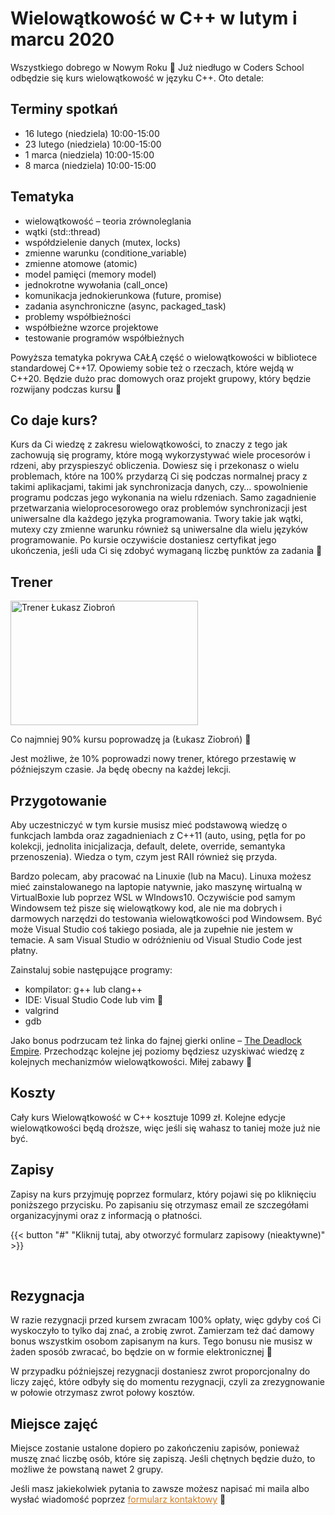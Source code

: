 # Wielowątkowość w C++ w lutym i marcu 2020

Wszystkiego dobrego w Nowym Roku 🙂 Już niedługo w Coders School odbędzie się kurs wielowątkowość w języku C++. Oto detale:

## Terminy spotkań

* 16 lutego (niedziela) 10:00-15:00
* 23 lutego (niedziela) 10:00-15:00
* 1 marca (niedziela) 10:00-15:00
* 8 marca (niedziela) 10:00-15:00

## Tematyka

* wielowątkowość &#8211; teoria zrównoleglania
* wątki (std::thread)
* współdzielenie danych (mutex, locks)
* zmienne warunku (conditione_variable)
* zmienne atomowe (atomic)
* model pamięci (memory model)
* jednokrotne wywołania (call_once)
* komunikacja jednokierunkowa (future, promise)
* zadania asynchroniczne (async, packaged_task)
* problemy współbieżności
* współbieżne wzorce projektowe
* testowanie programów współbieżnych

Powyższa tematyka pokrywa CAŁĄ część o wielowątkowości w bibliotece standardowej C++17. Opowiemy sobie też o rzeczach, które wejdą w C++20. Będzie dużo prac domowych oraz projekt grupowy, który będzie rozwijany podczas kursu 🙂

## Co daje kurs?

Kurs da Ci wiedzę z zakresu wielowątkowości, to znaczy z tego jak zachowują się programy, które mogą wykorzystywać wiele procesorów i rdzeni, aby przyspieszyć obliczenia. Dowiesz się i przekonasz o wielu problemach, które na 100% przydarzą Ci się podczas normalnej pracy z takimi aplikacjami, takimi jak synchronizacja danych, czy&#8230; spowolnienie programu podczas jego wykonania na wielu rdzeniach. Samo zagadnienie przetwarzania wieloprocesorowego oraz problemów synchronizacji jest uniwersalne dla każdego języka programowania. Twory takie jak wątki, mutexy czy zmienne warunku również są uniwersalne dla wielu języków programowanie. Po kursie oczywiście dostaniesz certyfikat jego ukończenia, jeśli uda Ci się zdobyć wymaganą liczbę punktów za zadania 🙂

## Trener

<img width="300" height="199" src="https://coders.school/wp-content/uploads/2019/12/3_edycja-300x199.jpg" alt="Trener Łukasz Ziobroń" srcset="https://coders.school/wp-content/uploads/2019/12/3_edycja-300x199.jpg 300w, https://coders.school/wp-content/uploads/2019/12/3_edycja-1024x681.jpg 1024w, https://coders.school/wp-content/uploads/2019/12/3_edycja-768x511.jpg 768w, https://coders.school/wp-content/uploads/2019/12/3_edycja-750x500.jpg 750w, https://coders.school/wp-content/uploads/2019/12/3_edycja.jpg 1104w" sizes="100vw" />

Co najmniej 90% kursu poprowadzę ja (Łukasz Ziobroń) 🙂

Jest możliwe, że 10% poprowadzi nowy trener, którego przestawię w późniejszym czasie. Ja będę obecny na każdej lekcji.

## Przygotowanie

Aby uczestniczyć w tym kursie musisz mieć podstawową wiedzę o funkcjach lambda oraz zagadnieniach z C++11 (auto, using, pętla for po kolekcji, jednolita inicjalizacja, default, delete, override, semantyka przenoszenia). Wiedza o tym, czym jest RAII również się przyda.

Bardzo polecam, aby pracować na Linuxie (lub na Macu). Linuxa możesz mieć zainstalowanego na laptopie natywnie, jako maszynę wirtualną w VirtualBoxie lub poprzez WSL w WIndows10. Oczywiście pod samym Windowsem też pisze się wielowątkowy kod, ale nie ma dobrych i darmowych narzędzi do testowania wielowątkowości pod Windowsem. Być może Visual Studio coś takiego posiada, ale ja zupełnie nie jestem w temacie. A sam Visual Studio w odróżnieniu od Visual Studio Code jest płatny.

Zainstaluj sobie następujące programy:

* kompilator: g++ lub clang++
* IDE: Visual Studio Code lub vim 🙂
* valgrind
* gdb

Jako bonus podrzucam też linka do fajnej gierki online &#8211; [The Deadlock Empire][1]. Przechodząc kolejne jej poziomy będziesz uzyskiwać wiedzę z kolejnych mechanizmów wielowątkowości. Miłej zabawy 🙂

## Koszty

Cały kurs Wielowątkowość w C++ kosztuje 1099 zł. Kolejne edycje wielowątkowości będą droższe, więc jeśli się wahasz to taniej może już nie być.

## Zapisy

Zapisy na kurs przyjmuję poprzez formularz, który pojawi się po kliknięciu poniższego przycisku. Po zapisaniu się otrzymasz email ze szczegółami organizacyjnymi oraz z informacją o płatności.

{{< button "#" "Kliknij tutaj, aby otworzyć formularz zapisowy (nieaktywne)" >}}

&nbsp;

## Rezygnacja

W razie rezygnacji przed kursem zwracam 100% opłaty, więc gdyby coś Ci wyskoczyło to tylko daj znać, a zrobię zwrot. Zamierzam też dać damowy bonus wszystkim osobom zapisanym na kurs. Tego bonusu nie musisz w żaden sposób zwracać, bo będzie on w formie elektronicznej 🙂

W przypadku późniejszej rezygnacji dostaniesz zwrot proporcjonalny do liczy zajęć, które odbyły się do momentu rezygnacji, czyli za zrezygnowanie w połowie otrzymasz zwrot połowy kosztów.

## Miejsce zajęć

Miejsce zostanie ustalone dopiero po zakończeniu zapisów, ponieważ muszę znać liczbę osób, które się zapiszą. Jeśli chętnych będzie dużo, to możliwe że powstaną nawet 2 grupy.

Jeśli masz jakiekolwiek pytania to zawsze możesz napisać mi maila albo wysłać wiadomość poprzez <a style="color: #cf802a;" href="/o-nas/#kontakt/">formularz kontaktowy</a> 🙂

 [1]: https://deadlockempire.github.io
